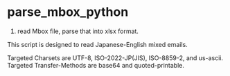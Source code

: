 # parse_mbox_python
1. read Mbox file, parse that into xlsx format.

This script is designed to read Japanese-English mixed emails.

Targeted Charsets are UTF-8, ISO-2022-JP(JIS), ISO-8859-2, and us-ascii.
Targeted Transfer-Methods are base64 and quoted-printable.
